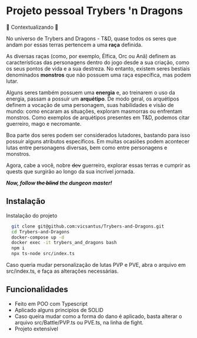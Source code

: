 
# Projeto pessoal Trybers 'n Dragons

🐉 Contextualizando 🐲

  No universo de Trybers and Dragons - T&D, quase todos os seres que andam por essas terras pertencem a uma **raça** definida.

  As diversas raças (como, por exemplo, Élfica, Orc ou Anã) definem as características das personagens dentro do jogo desde a sua criação, como os seus pontos de vida e a sua destreza. No entanto, existem seres bestiais denominados **monstros** que não possuem uma raça específica, mas podem lutar.

  Alguns seres também possuem uma **energia** e, ao treinarem o uso da energia, passam a possuir um **arquétipo**. De modo geral, os arquétipos definem a vocação de uma personagem, suas habilidades e visão de mundo: como encaram as situações, exploram masmorras ou enfrentam monstros. Como exemplos de arquétipos presentes em T&D, podemos citar guerreiro, mago e necromante.

  Boa parte dos seres podem ser considerados lutadores, bastando para isso possuir alguns atributos específicos. Em muitas ocasiões podem acontecer lutas entre personagens diversas, bem como entre personagens e monstros.

  Agora, cabe a você, nobre ~~dev~~ guerreiro, explorar essas terras e cumprir as quests que surgirão ao longo da sua incrível jornada.

  **_Now, follow ~~the blind~~ the dungeon master!_**


## Instalação

Instalação do projeto

```bash
  git clone git@github.com:vicsantus/Trybers-and-Dragons.git
  cd Trybers-and-Dragons
  docker-compose up -d
  docker exec -it trybers_and_dragons bash
  npm i
  npx ts-node src/index.ts
```

Caso queria mudar personalização de lutas PVP e PVE, abra o arquivo em src/index.ts, e faça as alterações necessárias.
## Funcionalidades

- Feito em POO com Typescript
- Aplicado alguns principios de SOLID
- Caso queira mudar como a forma do dano é aplicado, basta alterar o arquivo src/Battle/PVP.ts ou PVE.ts, na linha de fight.
- Projeto extensível

